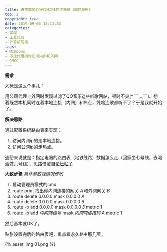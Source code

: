 ```yaml
---
title: 设置本地连接和WIFI的优先级（同时使用）
top: 2
copyright: true
date: 2019-09-05 15:11:33
categories:
- 实现
- 工具代码
- 计算机网络
tags:
- Windows
- 不走代理同时访问内网和外网
- GMCC
---
```


**需求**

大概是这么个事儿：

用公司代理上外网时发现过滤了QQ音乐这些听歌网站，顿时不爽(* ￣︿￣)。想着既然本机同时连着本地连接（内网）和热点，凭啥连歌都听不了？于是我就开始了。

**解决思路**

通过配置系统路由表来实现：

1. 访问内网ip的走本地连接。
2. 访问公网ip的走热点。

通俗来说就是：指定电脑的路由表（地铁线路）数据怎么走（回家坐七号线，去喝酒做六号线），思路借鉴自[论坛帖子](<http://www.xcar.com.cn/bbs/viewthread.php?tid=91536003&page=3> "IE使用有线网络，CHROME使用无线网络 ..")

**大致步骤**  *具体参数视情况修改*  

1. 启动管理员模式的cmd
2. route print 找出你内网连接的网关 *A* 和外网网关 *B*
3. route delete 0.0.0.0 mask 0.0.0.0 *A*
4. route delete 0.0.0.0 mask 0.0.0.0 *B*
5. route -p add 0.0.0.0 mask 0.0.0.0 *B* metric 1
6. route -p add *内网网络号* mask *内网网络掩码* *A* metric 1

然后基本就OK了。

贴张设置完后的路由表吧，重点看永久路由那几项。

 {% asset_img 01.png %}